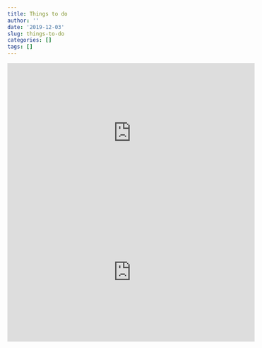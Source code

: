 ```yaml
---
title: Things to do
author: ''
date: '2019-12-03'
slug: things-to-do
categories: []
tags: []
---
```



<iframe width="560" height="315" src="https://www.youtube.com/embed/MchECDmC8EY" frameborder="0" allow="accelerometer; autoplay; encrypted-media; gyroscope; picture-in-picture" allowfullscreen></iframe>

<iframe width="560" height="315" src="https://www.youtube.com/embed/_aGEv5iE7PU" frameborder="0" allow="accelerometer; autoplay; encrypted-media; gyroscope; picture-in-picture" allowfullscreen></iframe>

<!--more-->